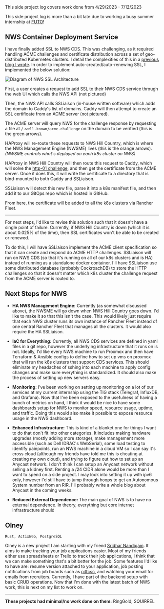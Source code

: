 This side project log covers work done from 4/29/2023 - 7/12/2023

This side project log is more than a bit late due to working a busy summer internship at [FUTO](https://futo.org)!

## NWS Container Deployment Service
I have finally added SSL to NWS CDS. This was challenging, as it required handling ACME challenges and certificate
distribution across a set of geo-distributed Kubernetes clusters. I detail the complexities of this in a [previous blog
I wrote](http://nickorlow.com/blog/ssl-in-nws-cds). In order to implement auto-created/auto-renewing SSL, I implemented the below solution:

![Diagram of NWS SSL Architecture](/blog-images/NWS_SSL_Diagram.png)

First, a user creates a request to add SSL to their NWS CDS service through the web UI which calls the NWS API (not pictured)

Then, the NWS API calls SSLiaison (in-house written software) which adds the domain to Caddy's list of domains. Caddy will then attempt to create
an SSL certificate from an ACME server (not pictured).

The ACME server will query NWS for the challenge response by requesting a file at `/.well-known/acme-challenge` on the
domain to be verified (this is the green arrows). 

HAProxy will re-route these requests to NWS Hill Country, which is where the NWS Management Engine (NWSME) lives (this is 
the orange arrows). *(NWSME controls what's deployed on each k8s cluster on NWS)*

HAProxy in NWS Hill Country will then route this request to Caddy, which will solve the [http-01 challenge](https://letsencrypt.org/docs/challenge-types/), and then get the certificate
from the ACME server. Once it does this, it will write the certificate to a directory that is bind-mounted to both Caddy
and SSLiaison. 

SSLiaison will detect this new file, parse it into a k8s manifest file, and then add it to our GitOps repo which is
hosted in GitHub.

From here, the certificate will be added to all the k8s clusters via Rancher Fleet.

--- 

For next steps, I'd like to revise this solution such that it doesn't have a single point of failure. 
Currently, if NWS Hill Country is down (which it is about 0.025% of the time), then SSL certificates
won't be able to be created or renewed. 

To do this, I will have SSLiaison implement the ACME client specification so that it can create and respond do ACME HTTP challenges. 
SSLiaison will run on NWS CDS (so that it's running on all of our k8s clusters and is HA) instead of running as a standalone docker container.
I'll have SSLiaison use some distributed database (probably CockroachDB) to store the HTTP challenges so that it doesn't matter
which k8s cluster the challenge request from the ACME server is routed to.

## Next Steps for NWS

- **HA NWS Management Engine:** Currently (as somewhat discussed above), the NWSME will go down when NWS Hill Country goes down. I'd like to
make it so that this isn't the case. This would likely just require that each NWS cluster runs its own instance of Rancher Fleet instead
of one central Rancher Fleet that manages all the clusters. It would also require the HA SSLiaison.


- **IaC for Everything:** Currently, all NWS CDS services are defined in yaml files in a git repo, however the underlying infrastructure that
it runs on is not. Ideally, I'd like every NWS machine to run Proxmox and then have Terraform & Ansible configs to define how to set up
vms on proxmox that will run the k8s clusters that support CDS services. This should eliminate my headaches of sshing into each machine
to apply config changes and make sure everything is standardized. It should also make the process of setting up new servers easy.


- **Monitoring:** I've been working on setting up monitoring on a lot of our services at my current internship using the TIG stack (Telegraf,
InfluxDB, and Grafana). Now that I've been exposed to the usefulness of having a bunch of metrics on hand, I think it would be nice to have
some dashboards setup for NWS to monitor speed, resource usage, uptime, and traffic. Doing this would also make it possible to expose resource usage in the 
NWS dashboard.


- **Enhanced Infrastructure:** This is kind of a blanket one for things I want to do that don't fit into other categories. It includes making 
hardware upgrades (mostly adding more storage), make management more accessible (such as Dell IDRAC's WebSerial), some load testing to
identify painpoints, run an NWS machine in a cloud VM so I can say it's cross cloud (although my friends have told me this is cheating at creating 
my own cloud), and trying to figure out how to set up an Anycast network. I don't think I can setup an Anycast network without selling 
a kidney first. Renting a /24 CIDR alone would be more than I want to spend on a side project. I may look into setting it up with ipv6 only, 
however I'd still have to jump through hoops to get an Autonomous System number from an RIR. I'll probably write a whole blog about Anycast
in the coming weeks.

- **Reduced External Dependence:** The main goal of NWS is to have no external dependence. In theory, everything but core internet infrastructure
should 

## Olney

`Rust, ActixWeb, PostgreSQL`

Olney is a new project I am starting with my friend [Sridhar Nandigam](https://sridharnandigam.com/). It aims to make
tracking your job applications easier. Most of my friends either use spreadsheets or Trello to track their job applications, I
think that we can make something that's a bit better for the job. Some features I'd like to have are: resume version attached to
your application, job posting notifications from job boards such as [pittcsc](github.com/pittcsc/summer2024-internships), and watching 
your email for emails from recruiters. Currently, I have part of the backend setup with basic CRUD operations. Now that I'm done with
the latest batch of NWS work, this is next on my list to work on.

---

**These projects had minimal/no work done on them:** RingGold, SQUIRREL

